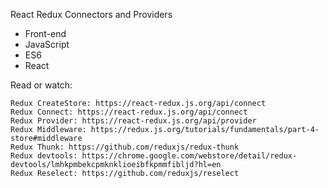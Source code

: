 React Redux Connectors and Providers

- Front-end
- JavaScript
- ES6
- React

Read or watch:

    Redux CreateStore: https://react-redux.js.org/api/connect
    Redux Connect: https://react-redux.js.org/api/connect
    Redux Provider: https://react-redux.js.org/api/provider
    Redux Middleware: https://redux.js.org/tutorials/fundamentals/part-4-store#middleware
    Redux Thunk: https://github.com/reduxjs/redux-thunk
    Redux devtools: https://chrome.google.com/webstore/detail/redux-devtools/lmhkpmbekcpmknklioeibfkpmmfibljd?hl=en
    Redux Reselect: https://github.com/reduxjs/reselect
